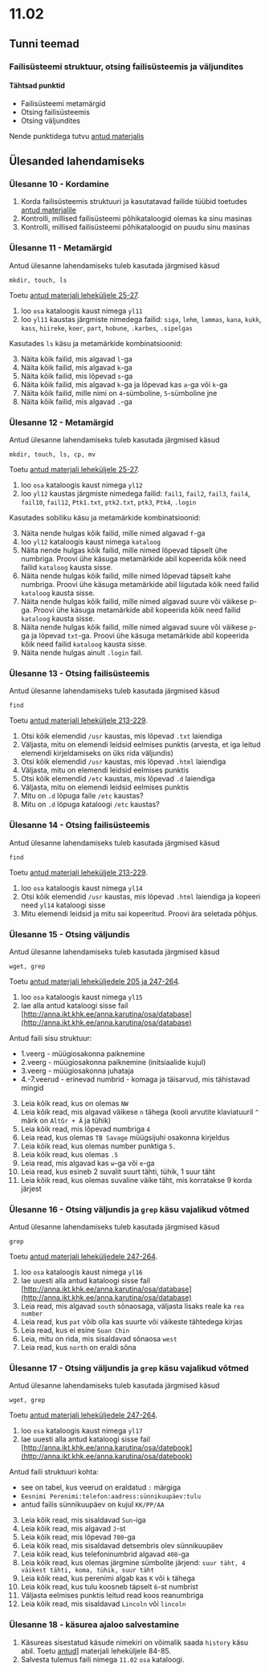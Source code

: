 # 11.02
## Tunni teemad
### Failisüsteemi struktuur, otsing failisüsteemis ja väljundites
#### Tähtsad punktid
* Failisüsteemi metamärgid
* Otsing failisüsteemis
* Otsing väljundites

Nende punktidega tutvu [antud materjalis](http://enos.itcollege.ee/~kloodus/osadmin/Loeng2015/loeng01%20-%20OS%20sissejuhatus.pdf)

## Ülesanded lahendamiseks

### Ülesanne 10 - Kordamine
1) Korda failisüsteemis struktuuri ja kasutatavad failide tüübid toetudes [antud materjalile](https://tldp.org/LDP/intro-linux/html/sect_03_01.html)
2) Kontrolli, millised failisüsteemi põhikataloogid olemas ka sinu masinas
3) Kontrolli, millised failisüsteemi põhikataloogid on puudu sinu masinas

### Ülesanne 11 - Metamärgid
Antud ülesanne lahendamiseks tuleb kasutada järgmised käsud
```
mkdir, touch, ls
```
Toetu [antud materjali leheküljele 25-27](https://drive.google.com/file/d/1l1UDSeOPP4GxEyRYEzLorM8NyskDo3ig/view?usp=sharing).

1) loo `osa` kataloogis kaust nimega `yl11`
2) loo `yl11` kaustas järgmiste nimedega failid:  `siga`, `lehm`, `lammas`, `kana`, `kukk`, `kass`, `hiireke`, `koer`, `part`, `hobune`, `.karbes`, `.sipelgas`

Kasutades `ls` käsu ja metamärkide kombinatsioonid:

3) Näita kõik failid, mis algavad `l`-ga
4) Näita kõik failid, mis algavad `k`-ga
5) Näita kõik failid, mis lõpevad `s`-ga
6) Näita kõik failid, mis algavad `k`-ga ja lõpevad kas `a`-ga või `k`-ga
7) Näita kõik failid, mille nimi on `4`-sümboline, `5`-sümboline jne
8) Näita kõik failid, mis algavad `.`-ga

### Ülesanne 12 - Metamärgid
Antud ülesanne lahendamiseks tuleb kasutada järgmised käsud
```
mkdir, touch, ls, cp, mv
```
Toetu [antud materjali leheküljele 25-27](https://drive.google.com/file/d/1l1UDSeOPP4GxEyRYEzLorM8NyskDo3ig/view?usp=sharing).

1) loo `osa` kataloogis kaust nimega `yl12`
2) loo `yl12` kaustas järgmiste nimedega failid:  `fail1`, `fail2`, `fail3`, `fail4`, `fail10`, `fail12`, `Ptk1.txt`, `ptk2.txt`, `ptk3`, `Ptk4`, `.login`

Kasutades sobiliku käsu ja metamärkide kombinatsioonid:

3) Näita nende hulgas kõik failid, mille nimed algavad `f`-ga
4) loo `yl12` kataloogis kaust nimega `kataloog`
4) Näita nende hulgas kõik failid, mille nimed lõpevad täpselt ühe numbriga. Proovi ühe käsuga metamärkide abil kopeerida kõik need failid `kataloog` kausta sisse. 
5) Näita nende hulgas kõik failid, mille nimed lõpevad täpselt kahe numbriga. Proovi ühe käsuga metamärkide abil liigutada kõik need failid `kataloog` kausta sisse.
6) Näita nende hulgas kõik failid, mille nimed algavad suure või väikese p-ga. Proovi ühe käsuga metamärkide abil kopeerida kõik need failid `kataloog` kausta sisse.
7) Näita nende hulgas kõik failid, mille nimed algavad suure või väikese `p`-ga ja lõpevad `txt`-ga. Proovi ühe käsuga metamärkide abil kopeerida kõik need failid `kataloog` kausta sisse.
8) Näita nende hulgas ainult `.login` fail.

### Ülesanne 13 - Otsing failisüsteemis
Antud ülesanne lahendamiseks tuleb kasutada järgmised käsud
```
find
```

Toetu [antud materjali leheküljele 213-229](https://drive.google.com/file/d/1l1UDSeOPP4GxEyRYEzLorM8NyskDo3ig/view?usp=sharing).

1) Otsi kõik elemendid `/usr` kaustas, mis lõpevad `.txt` laiendiga
2) Väljasta, mitu on elemendi leidsid eelmises punktis (arvesta, et iga leitud elemendi kirjeldamiseks on üks rida väljundis)
3) Otsi kõik elemendid `/usr` kaustas, mis lõpevad `.html` laiendiga
4) Väljasta, mitu on elemendi leidsid eelmises punktis
5) Otsi kõik elemendid `/etc` kaustas, mis lõpevad `.d` laiendiga
6) Väljasta, mitu on elemendi leidsid eelmises punktis
3) Mitu on `.d` lõpuga faile `/etc` kaustas?
4) Mitu on `.d` lõpuga kataloogi `/etc` kaustas?


### Ülesanne 14 - Otsing failisüsteemis
Antud ülesanne lahendamiseks tuleb kasutada järgmised käsud
```
find
```

Toetu [antud materjali leheküljele 213-229](https://drive.google.com/file/d/1l1UDSeOPP4GxEyRYEzLorM8NyskDo3ig/view?usp=sharing).

1) loo `osa` kataloogis kaust nimega `yl14`
2) Otsi kõik elemendid `/usr` kaustas, mis lõpevad `.html` laiendiga ja kopeeri need `yl14` kataloogi sisse
3) Mitu elemendi leidsid ja mitu sai kopeeritud. Proovi ära seletada põhjus.

### Ülesanne 15 - Otsing väljundis
Antud ülesanne lahendamiseks tuleb kasutada järgmised käsud
```
wget, grep
```

Toetu [antud materjali leheküljedele 205 ja 247-264](https://drive.google.com/file/d/1l1UDSeOPP4GxEyRYEzLorM8NyskDo3ig/view?usp=sharing).

1) loo `osa` kataloogis kaust nimega `yl15`
2) lae alla antud kataloogi sisse fail [http://anna.ikt.khk.ee/anna.karutina/osa/database](http://anna.ikt.khk.ee/anna.karutina/osa/database)

Antud faili sisu struktuur:

* 1.veerg - müügiosakonna paiknemine
* 2.veerg - müügiosakonna paiknemine (initsiaalide kujul)
* 3.veerg - müügiosakonna juhataja
* 4.-7.veerud - erinevad numbrid - komaga ja täisarvud, mis tähistavad mingid 

3) Leia kõik read, kus on olemas `NW`
4) Leia kõik read, mis algavad väikese `n` tähega (kooli arvutite klaviatuuril `^` märk on `AltGr + Ä` ja tühik)
5) Leia kõik read, mis lõpevad numbriga `4`
6) Leia read, kus olemas `TB Savage` müügsijuhi osakonna kirjeldus
7) Leia kõik read, kus olemas number punktiga `5.`
8) Leia kõik read, kus olemas `.5`
9) Leia read, mis algavad kas `w`-ga või `e`-ga
10) Leia read, kus esineb 2 suvalit suurt tähti, tühik, 1 suur täht
11) Leia kõik read, kus olemas suvaline väike täht, mis korratakse 9 korda järjest

### Ülesanne 16 - Otsing väljundis ja `grep` käsu vajalikud võtmed
Antud ülesanne lahendamiseks tuleb kasutada järgmised käsud
```
grep
```

Toetu [antud materjali leheküljedele 247-264](https://drive.google.com/file/d/1l1UDSeOPP4GxEyRYEzLorM8NyskDo3ig/view?usp=sharing).

1) loo `osa` kataloogis kaust nimega `yl16`
2) lae uuesti alla antud kataloogi sisse fail [http://anna.ikt.khk.ee/anna.karutina/osa/database](http://anna.ikt.khk.ee/anna.karutina/osa/database)
1) Leia read, mis algavad `south` sõnaosaga, väljasta lisaks reale ka `rea number`
2) Leia read, kus `pat` võib olla kas suurte või väikeste tähtedega kirjas
3) Leia read, kus ei esine `Suan Chin`
4) Leia, mitu on rida, mis sisaldavad sõnaosa `west`
5) Leia read, kus `north` on eraldi sõna
 
### Ülesanne 17 - Otsing väljundis ja `grep` käsu vajalikud võtmed
Antud ülesanne lahendamiseks tuleb kasutada järgmised käsud
```
wget, grep
```

Toetu [antud materjali leheküljedele 247-264](https://drive.google.com/file/d/1l1UDSeOPP4GxEyRYEzLorM8NyskDo3ig/view?usp=sharing).

1) loo `osa` kataloogis kaust nimega `yl17`
2) lae uuesti alla antud kataloogi sisse fail [http://anna.ikt.khk.ee/anna.karutina/osa/datebook](http://anna.ikt.khk.ee/anna.karutina/osa/datebook)

Antud faili struktuuri kohta:
* see on tabel, kus veerud on eraldatud `:` märgiga
* `Eesnimi Perenimi:telefon:aadress:sünnikuupäev:tulu`
* antud failis sünnikuupäev on kujul `KK/PP/AA`

3) Leia kõik read, mis sisaldavad `Sun`-iga
4) Leia kõik read, mis algavad `J`-st
5) Leia kõik read, mis lõpevad `700`-ga
6) Leia kõik read, mis sisaldavad detsembris olev sünnikuupäev
7) Leia kõik read, kus telefoninumbrid algavad `408`-ga
8) Leia kõik read, kus olemas järgmine sümbolite järjend: 
`suur täht, 4 väikest tähti, koma, tühik, suur täht`
9) Leia kõik read, kus perenimi algab kas `K` või `k` tähega
10) Leia kõik read, kus tulu koosneb täpselt `6`-st numbrist
11) Väljasta eelmises punktis leitud read koos reanumbriga
12) Leia kõik read, mis sisaldavad `Lincoln` või `lincoln`


### Ülesanne 18 - käsurea ajaloo salvestamine
1) Käsureas sisestatud käsude nimekiri on võimalik saada `history` käsu abil. Toetu [antud](https://drive.google.com/file/d/1l1UDSeOPP4GxEyRYEzLorM8NyskDo3ig/view?usp=sharing)] materjali leheküljele 84-85.
2) Salvesta tulemus faili nimega `11.02` `osa` kataloogi.

